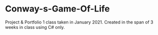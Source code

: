 # Conway-s-Game-Of-Life

Project & Portfolio 1 class taken in January 2021. 
Created in the span of 3 weeks in class using C# only.

